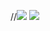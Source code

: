 //<img src="https://img.shields.io/badge/스택이름-색상코드?style=flat-square&logo=로고명&logoColor=로고색"/>
<img src="https://img.shields.io/badge/Python-3776AB?style=flat-square&logo=python&logoColor=white"/>
